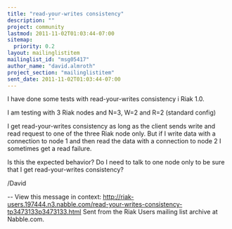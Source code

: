 ```yaml
---
title: "read-your-writes consistency"
description: ""
project: community
lastmod: 2011-11-02T01:03:44-07:00
sitemap:
  priority: 0.2
layout: mailinglistitem
mailinglist_id: "msg05417"
author_name: "david.almroth"
project_section: "mailinglistitem"
sent_date: 2011-11-02T01:03:44-07:00
---
```



I have done some tests with read-your-writes consistency i Riak 1.0.

I am testing with 3 Riak nodes and N=3, W=2 and R=2 (standard config)

I get read-your-writes consistency as long as the client sends write and
read request to one of the three Riak node only. But if I write data with a
connection to node 1 and then read the data with a connection to node 2 I
sometimes get a read failure.

Is this the expected behavior? 
Do I need to talk to one node only to be sure that I get read-your-writes
consistency?

/David

--
View this message in context: 
http://riak-users.197444.n3.nabble.com/read-your-writes-consistency-tp3473133p3473133.html
Sent from the Riak Users mailing list archive at Nabble.com.


